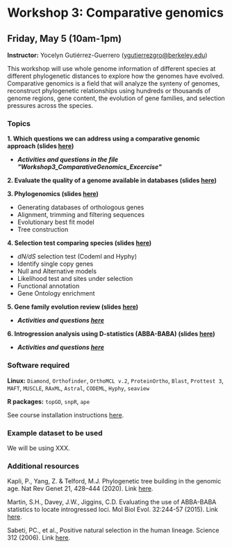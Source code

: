 
# Workshop 3: Comparative genomics

## Friday, May 5 (10am-1pm)

**Instructor:** Yocelyn Gutiérrez-Guerrero (ygutierrezgro@berkeley.edu)

This workshop will use whole genome information of different species at different phylogenetic distances to explore how the genomes have evolved. Comparative genomics is a field that will analyze the synteny of genomes, reconstruct phylogenetic relationships using hundreds or thousands of genome regions, gene content, the evolution of gene families, and selection pressures across the species.

### Topics

**1. Which questions we can address using a comparative genomic approach (slides [here](XXX))**
* ***Activities and questions in the file "Workshop3_ComparativeGenomics_Excercise"***

**2. Evaluate the quality of a genome available in databases (slides [here](XXX))**


**3. Phylogenomics (slides [here](XXX))**
* Generating databases of orthologous genes
* Alignment, trimming and filtering sequences
* Evolutionary best fit model
* Tree construction


**4. Selection test comparing species (slides [here](XXX))**
* *dN/dS* selection test (Codeml and Hyphy)
* Identify single copy genes
* Null and Alternative models
* Likelihood test and sites under selection
* Functional annotation
* Gene Ontology enrichment


**5. Gene family evolution review (slides [here](XXX))**
* ***Activities and questions [here](XXX)***

**6. Introgression analysis using D-statistics (ABBA-BABA) (slides [here](XXX))**
* ***Activities and questions [here](XXX)***

### Software required
**Linux:** `Diamond`, `Orthofinder`, `OrthoMCL v.2`, `ProteinOrtho`, `Blast`, `Prottest 3`, `MAFT`, `MUSCLE`, `RAxML`, `Astral`, `CODEML`, `Hyphy`, `seaview`

**R packages:** `topGO`, `snpR`, `ape`

See course installation instructions [here](XXX).

### Example dataset to be used

We will be using XXX.

### Additional resources

Kapli, P., Yang, Z. & Telford, M.J. Phylogenetic tree building in the genomic age. Nat Rev Genet 21, 428–444 (2020). Link [here](https://doi.org/10.1038/s41576-020-0233-0).

Martin, S.H., Davey, J.W., Jiggins, C.D. Evaluating the use of ABBA-BABA statistics to locate introgressed loci. Mol Biol Evol. 32:244-57 (2015). Link [here](https://doi.org/10.1093/molbev/msu269).

Sabeti, PC., et al., Positive natural selection in the human lineage. Science 312 (2006). Link [here](http://doi.org/10.1126/science.1124309).

